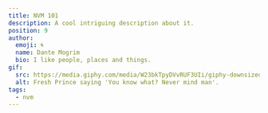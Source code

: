 ```yaml
---
title: NVM 101
description: A cool intriguing description about it.
position: 9
author:
  emoji: 🌀
  name: Dante Mogrim
  bio: I like people, places and things.
gif:
  src: https://media.giphy.com/media/W23bkTpyDVvRUF3UIi/giphy-downsized.gif
  alt: Fresh Prince saying 'You know what? Never mind man'.
tags:
  - nvm
---
```

